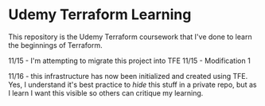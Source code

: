 # Udemy Terraform Learning

This repository is the Udemy Terraform coursework that I've done to learn the beginnings of Terraform.

11/15 - I'm attempting to migrate this project into TFE
11/15 - Modification 1

11/16 - this infrastructure has now been initialized and created using TFE. Yes, I understand it's best practice to _hide_ this stuff in a private repo, but as I learn I want this visible so others can critique my learning.